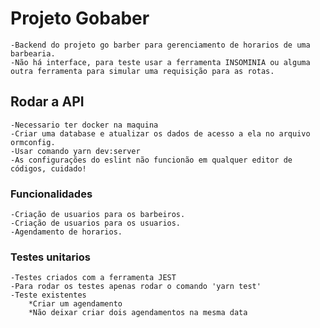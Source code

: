 # Projeto Gobaber
    -Backend do projeto go barber para gerenciamento de horarios de uma barbearia.
    -Não há interface, para teste usar a ferramenta INSOMINIA ou alguma outra ferramenta para simular uma requisição para as rotas.

## Rodar a API
    -Necessario ter docker na maquina
    -Criar uma database e atualizar os dados de acesso a ela no arquivo ormconfig.
    -Usar comando yarn dev:server
    -As configurações do eslint não funcionão em qualquer editor de códigos, cuidado!

### Funcionalidades
    -Criação de usuarios para os barbeiros.
    -Criação de usuarios para os usuarios.
    -Agendamento de horarios.

### Testes unitarios
    -Testes criados com a ferramenta JEST
    -Para rodar os testes apenas rodar o comando 'yarn test'
    -Teste existentes
        *Criar um agendamento
        *Não deixar criar dois agendamentos na mesma data